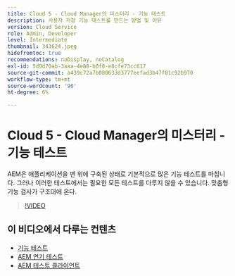 ```yaml
---
title: Cloud 5 - Cloud Manager의 미스터리 - 기능 테스트
description: 사용자 지정 기능 테스트를 만드는 방법 및 이유
version: Cloud Service
role: Admin, Developer
level: Intermediate
thumbnail: 343624.jpeg
hidefromtoc: true
recommendations: noDisplay, noCatalog
exl-id: 5d9d70ab-3aaa-4e88-b0f8-e8cfe73cc617
source-git-commit: a439c72a7b080633d3777eefad3b47f01c92b970
workflow-type: tm+mt
source-wordcount: '90'
ht-degree: 6%

---
```


# Cloud 5 - Cloud Manager의 미스터리 - 기능 테스트

AEM은 애플리케이션을 맨 위에 구축된 상태로 기본적으로 많은 기능 테스트를 마칩니다. 그러나 이러한 테스트에서는 필요한 모든 테스트를 다루지 않을 수 있습니다. 맞춤형 기능 검사가 구조대에 온다.

>[!VIDEO](https://video.tv.adobe.com/v/343624?quality=12&learn=on)

## 이 비디오에서 다루는 컨텐츠

+ [기능 테스트](https://experienceleague.adobe.com/docs/experience-manager-cloud-service/content/implementing/using-cloud-manager/test-results/functional-testing.html)
+ [AEM 연기 테스트](https://github.com/adobe/aem-test-samples/)
+ [AEM 테스트 클라이언트](https://github.com/adobe/aem-testing-clients/)
